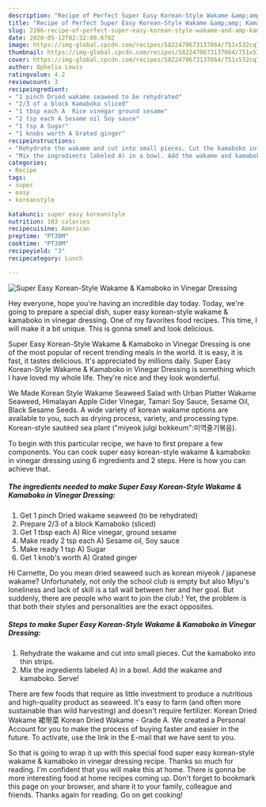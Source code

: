 ```yaml
---
description: "Recipe of Perfect Super Easy Korean-Style Wakame &amp;amp; Kamaboko in Vinegar Dressing"
title: "Recipe of Perfect Super Easy Korean-Style Wakame &amp;amp; Kamaboko in Vinegar Dressing"
slug: 2286-recipe-of-perfect-super-easy-korean-style-wakame-and-amp-kamaboko-in-vinegar-dressing
date: 2020-05-12T02:32:00.670Z
image: https://img-global.cpcdn.com/recipes/5822470673137664/751x532cq70/super-easy-korean-style-wakame-kamaboko-in-vinegar-dressing-recipe-main-photo.jpg
thumbnail: https://img-global.cpcdn.com/recipes/5822470673137664/751x532cq70/super-easy-korean-style-wakame-kamaboko-in-vinegar-dressing-recipe-main-photo.jpg
cover: https://img-global.cpcdn.com/recipes/5822470673137664/751x532cq70/super-easy-korean-style-wakame-kamaboko-in-vinegar-dressing-recipe-main-photo.jpg
author: Ophelia Lewis
ratingvalue: 4.2
reviewcount: 3
recipeingredient:
- "1 pinch Dried wakame seaweed to be rehydrated"
- "2/3 of a block Kamaboko sliced"
- "1 tbsp each A  Rice vinegar ground sesame"
- "2 tsp each A Sesame oil Soy sauce"
- "1 tsp A Sugar"
- "1 knobs worth A Grated ginger"
recipeinstructions:
- "Rehydrate the wakame and cut into small pieces. Cut the kamaboko into thin strips."
- "Mix the ingredients labeled A) in a bowl. Add the wakame and kamaboko. Serve!"
categories:
- Recipe
tags:
- super
- easy
- koreanstyle

katakunci: super easy koreanstyle 
nutrition: 103 calories
recipecuisine: American
preptime: "PT38M"
cooktime: "PT39M"
recipeyield: "3"
recipecategory: Lunch

---
```



![Super Easy Korean-Style Wakame &amp; Kamaboko in Vinegar Dressing](https://img-global.cpcdn.com/recipes/5822470673137664/751x532cq70/super-easy-korean-style-wakame-kamaboko-in-vinegar-dressing-recipe-main-photo.jpg)

Hey everyone, hope you're having an incredible day today. Today, we're going to prepare a special dish, super easy korean-style wakame &amp; kamaboko in vinegar dressing. One of my favorites food recipes. This time, I will make it a bit unique. This is gonna smell and look delicious.

Super Easy Korean-Style Wakame &amp; Kamaboko in Vinegar Dressing is one of the most popular of recent trending meals in the world. It is easy, it is fast, it tastes delicious. It's appreciated by millions daily. Super Easy Korean-Style Wakame &amp; Kamaboko in Vinegar Dressing is something which I have loved my whole life. They're nice and they look wonderful.

We Made Korean Style Wakame Seaweed Salad with Urban Platter Wakame Seaweed, Himalayan Apple Cider Vinegar, Tamari Soy Sauce, Sesame Oil, Black Sesame Seeds. A wide variety of korean wakame options are available to you, such as drying process, variety, and processing type. Korean-style sautéed sea plant (&#34;miyeok julgi bokkeum&#34;:미역줄기볶음).


To begin with this particular recipe, we have to first prepare a few components. You can cook super easy korean-style wakame &amp; kamaboko in vinegar dressing using 6 ingredients and 2 steps. Here is how you can achieve that.

<!--inarticleads1-->

##### The ingredients needed to make Super Easy Korean-Style Wakame &amp; Kamaboko in Vinegar Dressing:

1. Get 1 pinch Dried wakame seaweed (to be rehydrated)
1. Prepare 2/3 of a block Kamaboko (sliced)
1. Get 1 tbsp each A)  Rice vinegar, ground sesame
1. Make ready 2 tsp each A) Sesame oil, Soy sauce
1. Make ready 1 tsp A) Sugar
1. Get 1 knob&#39;s worth A) Grated ginger


Hi Carnette, Do you mean dried seaweed such as korean miyeok / japanese wakame? Unfortunately, not only the school club is empty but also Miyu&#39;s loneliness and lack of skill is a tall wall between her and her goal. But suddenly, there are people who want to join the club.! Yet, the problem is that both their styles and personalities are the exact opposites. 

<!--inarticleads2-->

##### Steps to make Super Easy Korean-Style Wakame &amp; Kamaboko in Vinegar Dressing:

1. Rehydrate the wakame and cut into small pieces. Cut the kamaboko into thin strips.
1. Mix the ingredients labeled A) in a bowl. Add the wakame and kamaboko. Serve!


There are few foods that require as little investment to produce a nutritious and high-quality product as seaweed. It&#39;s easy to farm (and often more sustainable than wild harvesting) and doesn&#39;t require fertilizer. Korean Dried Wakame 裙带菜 Korean Dried Wakame - Grade A. We created a Personal Account for you to make the process of buying faster and easier in the future. To activate, use the link in the E-mail that we have sent to you. 

So that is going to wrap it up with this special food super easy korean-style wakame &amp; kamaboko in vinegar dressing recipe. Thanks so much for reading. I'm confident that you will make this at home. There is gonna be more interesting food at home recipes coming up. Don't forget to bookmark this page on your browser, and share it to your family, colleague and friends. Thanks again for reading. Go on get cooking!
